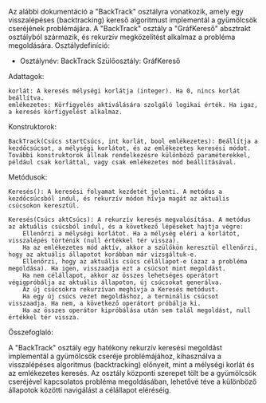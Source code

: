 Az alábbi dokumentáció a "BackTrack" osztályra vonatkozik, amely egy visszalépéses (backtracking) kereső algoritmust implementál a gyümölcsök cseréjének problémájára. A "BackTrack" osztály a "GráfKereső" absztrakt osztályból származik, és rekurzív megközelítést alkalmaz a probléma megoldására.
Osztálydefiníció:

 * Osztálynév: BackTrack
    Szülőosztály: GráfKereső

Adattagok:

    korlát: A keresés mélységi korlátja (integer). Ha 0, nincs korlát beállítva.
    emlékezetes: Körfigyelés aktiválására szolgáló logikai érték. Ha igaz, a keresés körfigyelést alkalmaz.

Konstruktorok:

    BackTrack(Csúcs startCsúcs, int korlát, bool emlékezetes): Beállítja a kezdőcsúcsot, a mélységi korlátot, és az emlékezetes keresési módot.
    További konstruktorok állnak rendelkezésre különböző paraméterekkel, például csak korláttal, vagy csak emlékezetes mód beállításával.

Metódusok:

    Keresés(): A keresési folyamat kezdetét jelenti. A metódus a kezdőcsúcsból indul, és rekurzív módon hívja magát az aktuális csúcsokon keresztül.

    Keresés(Csúcs aktCsúcs): A rekurzív keresés megvalósítása. A metódus az aktuális csúcsból indul, és a következő lépéseket hajtja végre:
        Ellenőrzi a mélységi korlátot. Ha a mélység eléri a korlátot, visszalépés történik (null értékkel tér vissza).
        Ha az emlékezetes mód aktív, akkor a szülőkön keresztül ellenőrzi, hogy az aktuális állapotot korábban már vizsgáltuk-e.
        Ellenőrzi, hogy az aktuális csúcs célállapot-e (azaz a probléma megoldása). Ha igen, visszaadja ezt a csúcsot mint megoldást.
        Ha nem célállapot, akkor az összes lehetséges operátort végigpróbálja az aktuális állapoton, új csúcsokat generálva.
        Az új csúcsokra rekurzívan meghívja a Keresés metódust.
        Ha egy új csúcs vezet megoldáshoz, a terminális csúcsot visszaadja. Ha nem, a következő operátort próbálja ki.
        Ha az összes operátor kipróbálása után sem talál megoldást, null értékkel tér vissza.

Összefoglaló:

A "BackTrack" osztály egy hatékony rekurzív keresési megoldást implementál a gyümölcsök cseréje problémájához, kihasználva a visszalépéses algoritmus (backtracking) előnyeit, mint a mélységi korlát és az emlékezetes keresés. Az osztály központi szerepet tölt be a gyümölcsök cseréjével kapcsolatos probléma megoldásában, lehetővé téve a különböző állapotok közötti navigálást a célállapot eléréséig.
